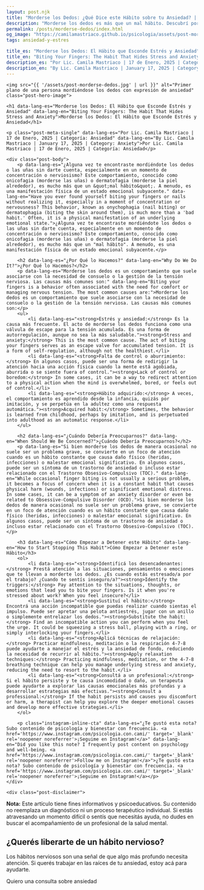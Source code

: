 ```yaml
---
layout: post.njk
title: "Morderse los Dedos: ¿Qué Dice este Hábito sobre tu Ansiedad? | Blog Camila Mastriaco"
description: "Morderse los dedos es más que un mal hábito. Descubrí por qué lo hacemos, su relación con el estrés y la ansiedad, y cómo podés empezar a detenerlo."
permalink: /posts/morderse-dedos/index.html
og_image: "https://camilamastriaco.github.io/psicologia/assets/post-morderse-dedos.jpg"
tags: ansiedad-y-estres

title_es: "Morderse los Dedos: El Hábito que Esconde Estrés y Ansiedad"
title_en: "Biting Your Fingers: The Habit That Hides Stress and Anxiety"
description_es: "Por Lic. Camila Mastriaco | 17 de Enero, 2025 | Categoría: Ansiedad"
description_en: "By Lic. Camila Mastriaco | January 17, 2025 | Category: Anxiety"
---
```




    <img src="{{ '/assets/post-morderse-dedos.jpg' | url }}" alt="Primer plano de una persona mordiéndose los dedos con expresión de ansiedad" class="post-hero-image">
    
    <h1 data-lang-es="Morderse los Dedos: El Hábito que Esconde Estrés y Ansiedad" data-lang-en="Biting Your Fingers: The Habit That Hides Stress and Anxiety">Morderse los Dedos: El Hábito que Esconde Estrés y Ansiedad</h1>
<div id="share-buttons-container"></div>

    <p class="post-meta-single" data-lang-es="Por Lic. Camila Mastriaco | 17 de Enero, 2025 | Categoría: Ansiedad" data-lang-en="By Lic. Camila Mastriaco | January 17, 2025 | Category: Anxiety">Por Lic. Camila Mastriaco | 17 de Enero, 2025 | Categoría: Ansiedad</p>
    
    <div class="post-body">
        <p data-lang-es="¿Alguna vez te encontraste mordiéndote los dedos o las uñas sin darte cuenta, especialmente en un momento de concentración o nerviosismo? Este comportamiento, conocido como onicofagia (morderse las uñas) o dermatofagia (morderse la piel alrededor), es mucho más que un &quot;mal hábito&quot;. A menudo, es una manifestación física de un estado emocional subyacente." data-lang-en="Have you ever found yourself biting your fingers or nails without realizing it, especially in a moment of concentration or nervousness? This behavior, known as onychophagia (nail biting) or dermatophagia (biting the skin around them), is much more than a 'bad habit.' Often, it is a physical manifestation of an underlying emotional state.">¿Alguna vez te encontraste mordiéndote los dedos o las uñas sin darte cuenta, especialmente en un momento de concentración o nerviosismo? Este comportamiento, conocido como onicofagia (morderse las uñas) o dermatofagia (morderse la piel alrededor), es mucho más que un "mal hábito". A menudo, es una manifestación física de un estado emocional subyacente.</p>

        <h2 data-lang-es="¿Por Qué lo Hacemos?" data-lang-en="Why Do We Do It?">¿Por Qué lo Hacemos?</h2>
        <p data-lang-es="Morderse los dedos es un comportamiento que suele asociarse con la necesidad de consuelo o la gestión de la tensión nerviosa. Las causas más comunes son:" data-lang-en="Biting your fingers is a behavior often associated with the need for comfort or managing nervous tension. The most common causes are:">Morderse los dedos es un comportamiento que suele asociarse con la necesidad de consuelo o la gestión de la tensión nerviosa. Las causas más comunes son:</p>
        <ul>
            <li data-lang-es="<strong>Estrés y ansiedad:</strong> Es la causa más frecuente. El acto de morderse los dedos funciona como una válvula de escape para la tensión acumulada. Es una forma de autorregulación, aunque no sea la más saludable."><strong>Stress and anxiety:</strong> This is the most common cause. The act of biting your fingers serves as an escape valve for accumulated tension. It is a form of self-regulation, although not the healthiest.</li>
            <li data-lang-es="<strong>Falta de control o aburrimiento:</strong> En algunos casos, puede ser una forma de redirigir la atención hacia una acción física cuando la mente está agobiada, aburrida o se siente fuera of control."><strong>Lack of control or boredom:</strong> In some cases, it can be a way to redirect attention to a physical action when the mind is overwhelmed, bored, or feels out of control.</li>
            <li data-lang-es="<strong>Hábito adquirido:</strong> A veces, el comportamiento es aprendido desde la infancia, quizás por imitación, y se perpetúa en la adultez como una respuesta automática."><strong>Acquired habit:</strong> Sometimes, the behavior is learned from childhood, perhaps by imitation, and is perpetuated into adulthood as an automatic response.</li>
        </ul>

        <h2 data-lang-es="¿Cuándo Debería Preocuparnos?" data-lang-en="When Should We Be Concerned?">¿Cuándo Debería Preocuparnos?</h2>
        <p data-lang-es="Si bien morderse los dedos de manera ocasional no suele ser un problema grave, se convierte en un foco de atención cuando es un hábito constante que causa daño físico (heridas, infecciones) o malestar emocional significativo. En algunos casos, puede ser un síntoma de un trastorno de ansiedad o incluso estar relacionado con el Trastorno Obsesivo-Compulsivo (TOC)." data-lang-en="While occasional finger biting is not usually a serious problem, it becomes a focus of concern when it is a constant habit that causes physical harm (wounds, infections) or significant emotional distress. In some cases, it can be a symptom of an anxiety disorder or even be related to Obsessive-Compulsive Disorder (OCD).">Si bien morderse los dedos de manera ocasional no suele ser un problema grave, se convierte en un foco de atención cuando es un hábito constante que causa daño físico (heridas, infecciones) o malestar emocional significativo. En algunos casos, puede ser un síntoma de un trastorno de ansiedad o incluso estar relacionado con el Trastorno Obsesivo-Compulsivo (TOC).</p>

        <h3 data-lang-es="Cómo Empezar a Detener este Hábito" data-lang-en="How to Start Stopping This Habit">Cómo Empezar a Detener este Hábito</h3>
        <ol>
            <li data-lang-es="<strong>Identificá los desencadenantes:</strong> Prestá atención a las situaciones, pensamientos o emociones que te llevan a morderte los dedos. ¿Es cuando estás estresado/a por el trabajo? ¿Cuando te sentís inseguro/a?"><strong>Identify the triggers:</strong> Pay attention to the situations, thoughts, or emotions that lead you to bite your fingers. Is it when you're stressed about work? When you feel insecure?</li>
            <li data-lang-es="<strong>Sustituí el hábito:</strong> Encontrá una acción incompatible que puedas realizar cuando sientas el impulso. Puede ser apretar una pelota antiestrés, jugar con un anillo o simplemente entrelazar los dedos."><strong>Substitute the habit:</strong> Find an incompatible action you can perform when you feel the urge. It could be squeezing a stress ball, playing with a ring, or simply interlocking your fingers.</li>
            <li data-lang-es="<strong>Aplicá técnicas de relajación:</strong> Practicar mindfulness, meditación o la respiración 4-7-8 puede ayudarte a manejar el estrés y la ansiedad de fondo, reduciendo la necesidad de recurrir al hábito."><strong>Apply relaxation techniques:</strong> Practicing mindfulness, meditation, or the 4-7-8 breathing technique can help you manage underlying stress and anxiety, reducing the need to resort to the habit.</li>
            <li data-lang-es="<strong>Consultá a un profesional:</strong> Si el hábito persiste y te causa incomodidad o daño, un terapeuta puede ayudarte a explorar las causas emocionales más profundas y a desarrollar estrategias más efectivas."><strong>Consult a professional:</strong> If the habit persists and causes you discomfort or harm, a therapist can help you explore the deeper emotional causes and develop more effective strategies.</li>
        </ol>
        
        <p class="instagram-inline-cta" data-lang-es="¿Te gustó esta nota? Subo contenido de psicología y bienestar con frecuencia. <a href='https://www.instagram.com/psicologia.con.cami/' target='_blank' rel='noopener noreferrer'>¡Seguime en Instagram!</a>" data-lang-en="Did you like this note? I frequently post content on psychology and well-being. <a href='https://www.instagram.com/psicologia.con.cami/' target='_blank' rel='noopener noreferrer'>Follow me on Instagram!</a>">¿Te gustó esta nota? Subo contenido de psicología y bienestar con frecuencia. <a href='https://www.instagram.com/psicologia.con.cami/' target='_blank' rel='noopener noreferrer'>¡Seguime en Instagram!</a></p>
    </div>
    
    <div class="post-disclaimer">
<p data-lang-es="<strong>Nota:</strong> Este artículo tiene fines informativos y psicoeducativos. Su contenido no reemplaza un diagnóstico ni un proceso terapéutico individual. Si estás atravesando un momento difícil o sentís que necesitás ayuda, no dudes en buscar el acompañamiento de un profesional de la salud mental." data-lang-en="<strong>Disclaimer:</strong> This article is for informational and psychoeducational purposes only. It is not a substitute for a professional diagnosis or an individual therapeutic process. If you are going through a difficult time or feel you need help, do not hesitate to seek support from a mental health professional.">
<strong>Nota:</strong> Este artículo tiene fines informativos y psicoeducativos. Su contenido no reemplaza un diagnóstico ni un proceso terapéutico individual. Si estás atravesando un momento difícil o sentís que necesitás ayuda, no dudes en buscar el acompañamiento de un profesional de la salud mental.
</p>
</div>

<section id="cta-post" class="animate-on-scroll">
        <h2 data-lang-es="¿Querés liberarte de un hábito nervioso?" data-lang-en="Want to break free from a nervous habit?">¿Querés liberarte de un hábito nervioso?</h2>
        <p data-lang-es="Los hábitos nerviosos son una señal de que algo más profundo necesita atención. Si querés trabajar en las raíces de tu ansiedad, estoy acá para ayudarte." data-lang-en="Nervous habits are a sign that something deeper needs attention. If you want to work on the roots of your anxiety, I'm here to help you.">Los hábitos nerviosos son una señal de que algo más profundo necesita atención. Si querés trabajar en las raíces de tu ansiedad, estoy acá para ayudarte.</p>
        <a 
            class="btn whatsapp-trigger" 
            data-location="post_morderse_dedos_cta" 
            target="_blank" 
            rel="noopener noreferrer" 
            data-lang-es="Quiero una consulta sobre ansiedad" 
            data-lang-en="I want a consultation about anxiety" 
            data-whatsapp-es="Hola Camila, leí tu nota sobre morderse los dedos y me gustaría trabajar mi ansiedad." 
            data-whatsapp-en="Hi Camila, I read your note about biting fingers and I would like to work on my anxiety." 
        >Quiero una consulta sobre ansiedad</a>
    </section>